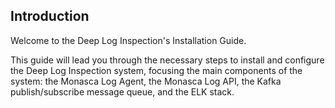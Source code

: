 ## Introduction

Welcome to the Deep Log Inspection's Installation Guide.

This guide will lead you through the necessary steps to install and configure the Deep Log Inspection system, focusing the main components of the system: the Monasca Log Agent, the Monasca Log API, the Kafka publish/subscribe message queue, and the ELK stack.
